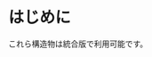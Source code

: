 # はじめに
これら構造物は統合版で利用可能です。
<!--
## 構造物のインポート方法
以下のフォルダを開き、その中にmystructureという名でフォルダを作ります。

`C:\Users\[ユーザー名]\AppData\Local\Packages\Microsoft.MinecraftUWP_8wekyb3d8bbwe\LocalState\games\com.mojang\minecraftWorlds\[ワールドが保存されているフォルダ名]\behavior_packs`

作ったフォルダ内には構造物ファイル（.mcstructure）を保存しておくstructuresという名のフォルダと、manifest.jsonというファイルを作成します。
manifest.jsonには、次のようなコードを入力します。（チュートリアルビヘイビアーパックのところはあとで好きに書き換えられます）
```json:manifestjson
{
    "format_version": 1,
    "header": {
        "description": "チュートリアルビヘイビアーパック",
        "name": "チュートリアルビヘイビアーパック",
        "uuid": "e3c5a9be-1cfc-4a74-9f70-9213bab32090",
        "version": [0, 0, 1]
    },
    "modules": [
        {
            "description": "使われない",
            "type": "data",
            "uuid": "14d5fb6b-ef0a-47e5-8a98-d615709c1a03",
            "version": [0, 0, 1]
        }
    ],
    "dependencies": [
        {
            "uuid": "891f5751-bb0e-47c6-91f0-fdc4e76949ef",
            "version": [0, 0, 1]
        }
    ]
}
```
また、このファイルと同じところに画像ファイル（pack_icon.png）を作成します。（画像は何でもよい）これでマイクラ内のワールドの設定画面のビヘイビアパックに今作ったものが追加されるので有効にします。

参考サイトは[こちら](https://minecraft.fandom.com/ja/wiki/%E3%83%81%E3%83%A5%E3%83%BC%E3%83%88%E3%83%AA%E3%82%A2%E3%83%AB/Bedrock_Edition/%E3%83%93%E3%83%98%E3%82%A4%E3%83%93%E3%82%A2%E3%83%BC%E3%83%91%E3%83%83%E3%82%AF%E3%81%AE%E4%BD%9C%E6%88%90)
#装置
## 骨粉製造機
### 最大効率
- 効率：毎分115個
- 大きさ：15×12×15(x×y×z)
[download](https://github.com/Yumehimeji/Minecraft/blob/main/%E6%9C%80%E5%BC%B7%E9%AA%A8%E7%B2%89%E8%A3%BD%E9%80%A0%E6%A9%9F.mcstructure)
<img src="https://github.com/Yumehimeji/Minecraft/blob/main/koppunhp.png" width=250>

### 高コストパフォーマンス
- 効率：毎分50個
- 大きさ：15××15(x×y×z)
[download](https://github.com/Yumehimeji/Minecraft/blob/main/%E9%AA%A8%E7%B2%89%E8%A3%BD%E9%80%A0%E6%A9%9F%EF%BC%88%E3%82%B3%E3%82%B9%E3%83%91%EF%BC%89.mcstructure)
<img src="https://github.com/Yumehimeji/Minecraft/blob/main/koppuncp.png" width=250>

### 低コスト

## ツツジ式原木製造機
### 1連
### 2連

- 大きさ：16××16(x×y×z)
[download](https://github.com/Yumehimeji/Minecraft/blob/main/2%E9%80%A3%E5%8E%9F%E6%9C%A8%E8%A3%BD%E9%80%A0%E6%A9%9F.mcstructure)
<img src="https://github.com/Yumehimeji/Minecraft/blob/main/gennboku2.png" width=250>

## 花増殖装置
-->
